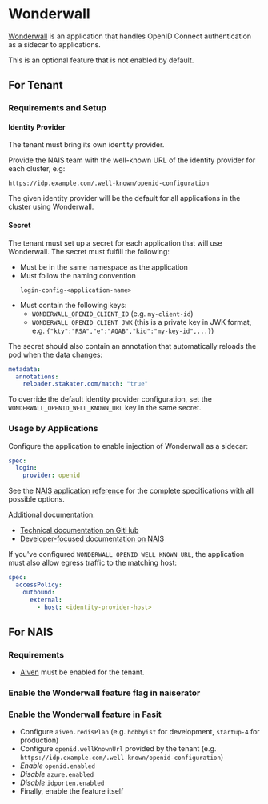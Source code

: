 # Wonderwall

[Wonderwall](https://github.com/nais/wonderwall) is an application that handles OpenID Connect authentication as a sidecar to applications.

This is an optional feature that is not enabled by default.

## For Tenant

### Requirements and Setup

#### Identity Provider

The tenant must bring its own identity provider.

Provide the NAIS team with the well-known URL of the identity provider for each cluster, e.g:

```
https://idp.example.com/.well-known/openid-configuration
```

The given identity provider will be the default for all applications in the cluster using Wonderwall.

#### Secret

The tenant must set up a secret for each application that will use Wonderwall.
The secret must fulfill the following:

- Must be in the same namespace as the application
- Must follow the naming convention
    ```
    login-config-<application-name>
    ```
- Must contain the following keys:
    - `WONDERWALL_OPENID_CLIENT_ID` (e.g. `my-client-id`)
    - `WONDERWALL_OPENID_CLIENT_JWK` (this is a private key in JWK format, e.g. `{"kty":"RSA","e":"AQAB","kid":"my-key-id",...}`)

The secret should also contain an annotation that automatically reloads the pod when the data changes:

```yaml
metadata:
  annotations:
    reloader.stakater.com/match: "true"
```

To override the default identity provider configuration, set the `WONDERWALL_OPENID_WELL_KNOWN_URL` key in the same secret.

### Usage by Applications

Configure the application to enable injection of Wonderwall as a sidecar:

```yaml
spec:
  login:
    provider: openid
```

See the [NAIS application reference](https://doc.nais.io/workloads/application/reference/application-spec/#login) for the complete specifications with all possible options.


Additional documentation:

- [Technical documentation on GitHub](https://github.com/nais/wonderwall/tree/master/docs)
- [Developer-focused documentation on NAIS](https://doc.nais.io/auth/explanations/#login-proxy)

If you've configured `WONDERWALL_OPENID_WELL_KNOWN_URL`, the application must also allow egress traffic to the matching host:

```yaml
spec:
  accessPolicy:
    outbound:
      external:
        - host: <identity-provider-host>
```

## For NAIS

### Requirements

- [Aiven](aiven.md) must be enabled for the tenant.

### Enable the Wonderwall feature flag in naiserator

### Enable the Wonderwall feature in Fasit

- Configure `aiven.redisPlan` (e.g. `hobbyist` for development, `startup-4` for production)
- Configure `openid.wellKnownUrl` provided by the tenant (e.g. `https://idp.example.com/.well-known/openid-configuration`)
- _Enable_ `openid.enabled`
- _Disable_ `azure.enabled `
- _Disable_ `idporten.enabled`
- Finally, enable the feature itself
